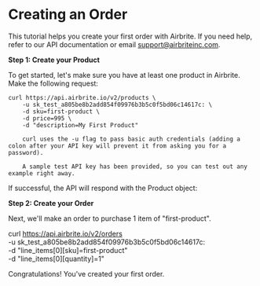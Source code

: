 # Creating an Order

This tutorial helps you create your first order with Airbrite. If you need help, refer to our API documentation or email support@airbriteinc.com.

__Step 1: Create your Product__

To get started, let's make sure you have at least one product in Airbrite. Make the following request:

    curl https://api.airbrite.io/v2/products \
        -u sk_test_a805be8b2add854f09976b3b5c0f5bd06c14617c: \
        -d sku=first-product \
        -d price=995 \
        -d "description=My First Product"

        curl uses the -u flag to pass basic auth credentials (adding a colon after your API key will prevent it from asking you for a password).

        A sample test API key has been provided, so you can test out any example right away.

If successful, the API will respond with the Product object:


__Step 2: Create your Order__

Next, we'll make an order to purchase 1 item of "first-product". 

curl https://api.airbrite.io/v2/orders \
    -u sk_test_a805be8b2add854f09976b3b5c0f5bd06c14617c: \
    -d "line_items[0][sku]=first-product"\
    -d "line_items[0][quantity]=1"

Congratulations! You've created your first order.

